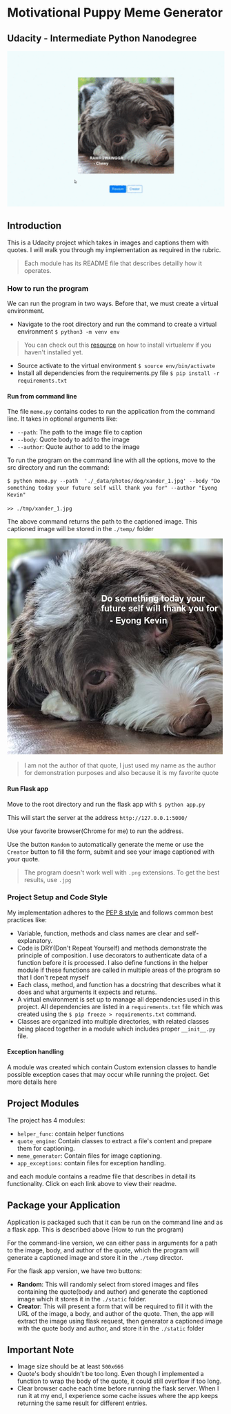 # Motivational Puppy Meme Generator

## Udacity - Intermediate Python Nanodegree

![demo gif](./demo2.gif)

## Introduction
This is a Udacity project which takes in images and captions them with quotes. I will walk you through my implementation as required in the rubric.
> Each module has its README file that describes detailly how it operates. 

### How to run the program
We can run the program in two ways. Before that, we must create a virtual environment.
- Navigate to the root directory and run the command to create a virtual environment `$ python3 -m venv env`
> You can check out this [resource](https://packaging.python.org/guides/installing-using-pip-and-virtual-environments/) on how to install virtualenv if you haven't installed yet.

- Source activate to the virtual environment `$ source env/bin/activate`
- Install all dependencies from the requirements.py file `$ pip install -r requirements.txt`


#### Run from command line

The file `meme.py` contains codes to run the application from the command line. It takes in optional arguments like:
- `--path`: The path to the image file to caption
- `--body`: Quote body to add to the image
- `--author`: Quote author to add to the image

To run the program on the command line with all the options, move to the src directory and run the command:
```
$ python meme.py --path  './_data/photos/dog/xander_1.jpg' --body "Do something today your future self will thank you for" --author "Eyong Kevin"

>> ./tmp/xander_1.jpg

```
The above command returns the path to the captioned image. This captioned image will be stored in the `./temp/` folder

![captioned image](./demo3.jpg)

> I am not the author of that quote, I just used my name as the author for demonstration purposes and also because it is my favorite quote

#### Run Flask app
 
Move to the root directory and run the flask app with `$ python app.py`

This will start the server at the address `http://127.0.0.1:5000/`

Use your favorite browser(Chrome for me) to run the address.

Use the button `Random` to automatically generate the meme or use the `Creator` button to fill the form, submit and see your image captioned with your quote.
> The program doesn't work well with `.png` extensions. To get the best results, use `.jpg`



### Project Setup and Code Style

My implementation adheres to the [PEP 8 style](https://www.python.org/dev/peps/pep-0008/) and follows common best practices like:
- Variable, function, methods and class names are clear and self-explanatory. 
- Code is DRY(Don't Repeat Yourself) and methods demonstrate the principle of composition. I use decorators to authenticate data of a function before it is processed. I also define functions in the helper module if these functions are called in multiple areas of the program so that I don't repeat myself
- Each class, method, and function has a docstring that describes what it does and what arguments it expects and returns.
- A virtual environment is set up to manage all dependencies used in this project. All dependencies are listed in a `requirements.txt` file which was created using the `$ pip freeze > requirements.txt` command.
- Classes are organized into multiple directories, with related classes being placed together in a module which includes proper `__init__.py` file.

#### Exception handling
A module was created which contain
Custom extension classes to handle possible exception cases that may occur while running the project. Get more details here

## Project Modules
The project has 4 modules:
- `helper_func`: contain helper functions
- `quote_engine`: Contain classes to extract a file's content and prepare them for captioning.
- `meme_generator`: Contain files for image captioning.
- `app_exceptions`: contain files for exception handling. 

 and each module contains a readme file that describes in detail its functionality. Click on each link above to view their readme.

## Package your Application
Application is packaged such that it can be run on the command line and as a flask app. This is described above (How to run the program)

For the command-line version, we can either pass in arguments for a path to the image, body, and author of the quote, which the program will generate a captioned image and store it in the `./temp` director. 

For the flask app version, we have two buttons:
- **Random**: This will randomly select from stored images and files containing the quote(body and author) and generate the captioned image which it stores it in the `./static` folder. 
- **Creator**: This will present a form that will be required to fill it with the URL of the image, a body, and author of the quote. Then, the app will extract the image using flask request, then generator a captioned image with the quote body and author, and store it in the `./static` folder

## Important Note
- Image size should be at least `500x666`
- Quote's body shouldn't be too long. Even though I implemented a function to wrap the body of the quote, it could still overflow if too long.
- Clear browser cache each time before running the flask server. When I run it at my end, I experience some cache issues where the app keeps returning the same result for different entries.


